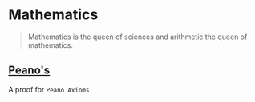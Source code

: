 # Mathematics

> Mathematics is the queen of sciences and arithmetic the queen of mathematics.

## [Peano's](./Peano's)

A proof for `Peano Axioms`
